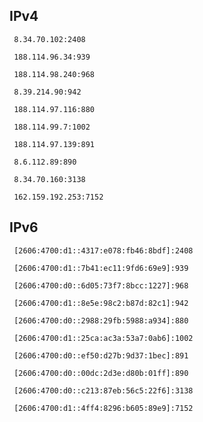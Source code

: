 ## IPv4
```
 8.34.70.102:2408
```
```
 188.114.96.34:939
```
```
 188.114.98.240:968
```
```
 8.39.214.90:942
```
```
 188.114.97.116:880
```
```
 188.114.99.7:1002
```
```
 188.114.97.139:891
```
```
 8.6.112.89:890
```
```
 8.34.70.160:3138
```
```
 162.159.192.253:7152
```

## IPv6
```
 [2606:4700:d1::4317:e078:fb46:8bdf]:2408
```
```
 [2606:4700:d1::7b41:ec11:9fd6:69e9]:939
```
```
 [2606:4700:d0::6d05:73f7:8bcc:1227]:968
```
```
 [2606:4700:d1::8e5e:98c2:b87d:82c1]:942
```
```
 [2606:4700:d0::2988:29fb:5988:a934]:880
```
```
 [2606:4700:d1::25ca:ac3a:53a7:0ab6]:1002
```
```
 [2606:4700:d0::ef50:d27b:9d37:1bec]:891
```
```
 [2606:4700:d0::00dc:2d3e:d80b:01ff]:890
```
```
 [2606:4700:d0::c213:87eb:56c5:22f6]:3138
```
```
 [2606:4700:d1::4ff4:8296:b605:89e9]:7152
```
